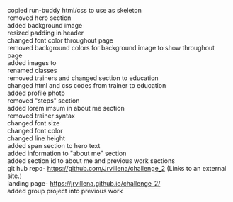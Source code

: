 copied run-buddy html/css to use as skeleton<br>
removed hero section<br>
added background image<br>
resized padding in header<br>
changed font color throughout page<br>
removed background colors for background image to show throughout page<br>
added images to <br>
renamed classes<br>
removed trainers and changed section to education <br>
changed html and css codes from trainer to education<br>
added profile photo<br>
removed "steps" section<br>
added lorem imsum in about me section<br>
removed trainer syntax <br>
changed font size<br>
changed font color<br>
changed  line height <br>
added span section to hero text<br>
added information to "about me" section<br>
added section id to about me and previous work sections<br>
git hub repo- https://github.com/Jrvillena/challenge_2 (Links to an external site.)<br>
landing page- https://jrvillena.github.io/challenge_2/<br>
added group project into previous work



